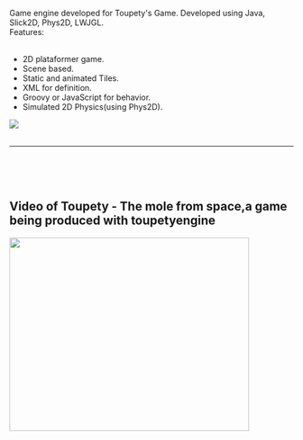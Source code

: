 Game engine developed for Toupety's Game.
Developed using Java, Slick2D, Phys2D, LWJGL.<br>
Features:<br>
<br>
<ul>
<li>2D plataformer game.</li>
<li>Scene based. </li>
<li> Static and animated Tiles. </li>
<li> XML for definition. </li>
<li> Groovy or JavaScript for behavior. </li>
<li> Simulated 2D Physics(using Phys2D). </li>
</ul>

<img src='http://lh3.ggpht.com/_8Hr_w4ICz3c/SIGEaHRNHQI/AAAAAAAAAHk/08pRWJNs1Pw/s800/titulo.png' />
<br>
<br>
<hr><br>
<br>
<br>
<h2>Video of Toupety - The mole from space,a game being produced with toupetyengine </h2>
<a href='http://www.youtube.com/watch?feature=player_embedded&v=p_2etg8SUc8' target='_blank'><img src='http://img.youtube.com/vi/p_2etg8SUc8/0.jpg' width='425' height=344 /></a>